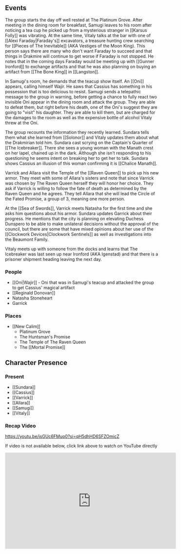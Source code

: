 ## Events
The group starts the day off well rested at The Platinum Grove. After meeting in the dining room for breakfast, Samugi leaves to his room after noticing a tea cup he picked up from a mysterious stranger in [[Karsus Folly]] was vibrating. At the same time, Vitaly talks at the bar with one of [[Alexi Faraday|Faraday's]] excavators, a treasure hunting crew searching for [[Pieces of The Inevitable]] (AKA Vestiges of the Moon King). This person says there are many who don't want Faraday to succeed and that things in Drakmire will continue to get worse if Faraday is not stopped. He notes that in the coming days Faraday would be meeting up with [[Gunner Ironford]] to exchange artifacts and that he was also planning on buying an artifact from [[The Bone King]] in [[Langston]].

In Samugi's room, he demands that the teacup show itself. An [[Oni]] appears, calling himself Wajir. He saws that Cassius has something in his possession that is too delicious to resist. Samugi sends a telepathic message to the group in warning, before getting a chance to fully react two invisible Oni appear in the dining room and attack the group. They are able to defeat them, but right before his death, one of the Oni's suggest they are going to "visit" his daughter. They are able to kill them, but are charged for the damages to the room as well as the expensive bottle of alcohol Vitaly threw at the Oni.

The group recounts the information they recently learned. Sundara tells them what she learned from [[Solonor]] and Vitaly updates them about what the Drakmirian told him. Sundara cast scrying on the Captain's Quarter of [[The Icebreaker]]. There she sees a young woman with the Manath crest on her lapel, chained up in the dark. Although she isn't responding to his questioning he seems intent on breaking her to get her to talk. Sundara shows Cassius an illusion of this woman confirming it is [[Chalice Manath]]. 

Varrick and Allara visit the Temple of the [[Raven Queen]] to pick up his new armor. They meet with some of Allara's sisters and note that since Varrick was chosen by The Raven Queen herself they will honor her choice. They ask if Varrick is willing to follow the fate of death as determined by the Raven Queen and he agrees. They tell Allara that she will lead the Circle of the Fated Promise, a group of 3, meaning one more person.

At the [[Sea of Swords]], Varrick meets Natasha for the first time and she asks him questions about his armor. Sundara updates Garrick about their progress. He mentions that the city is planning on elevating Duchess Dunspero to be able to make unilateral decisions without the approval of the council, but there are some that have mixed opinions about her use of the [[Clockwork Devices|Clockwork Sentinels]] as well as investigations into the Beaumont Family. 

Vitaly meets up with someone from the docks and learns that The Icebreaker was last seen up near Ironford (AKA Igenstad) and that there is a prisoner shipment heading leaving the next day.


### People
- [[Oni|Wajir]] - Oni that was in Samugi's teacup and attacked the group to get Cassius' magical artifact 
- [[Reginald Donovan]] 
- Natasha Stoneheart 
- Garrick 

### Places 
- [[New Calim]] 
	- Platinum Grove
	- The Huntsman's Promise
	- The Temple of The Raven Queen
	- The [[Mortal Promise]] 

## Character Presence 
### Present
- [[Sundara]] 
- [[Cassius]] 
- [[Varrick]] 
- [[Allara]] 
- [[Samugi]] 
- [[Vitaly]] 

### Recap Video
https://youtu.be/jsGUc6FMuo0?si=qH5dhHD6SFZOmicZ

If video is not available below, click link above to watch on YouTube directly

<iframe width="560" height="315" src="https://www.youtube.com/embed/jsGUc6FMuo0?si=qH5dhHD6SFZOmicZ" title="YouTube video player" frameborder="0" allow="accelerometer; autoplay; clipboard-write; encrypted-media; gyroscope; picture-in-picture; web-share" referrerpolicy="strict-origin-when-cross-origin" allowfullscreen></iframe> 